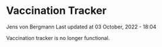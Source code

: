 Vaccination Tracker
================
Jens von Bergmann
Last updated at 03 October, 2022 - 18:04

Vaccination tracker is no longer functional.
